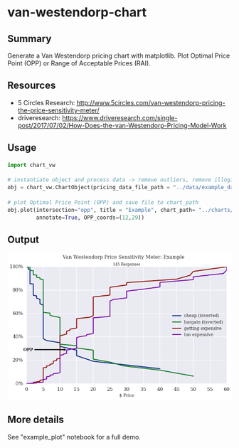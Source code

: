 # van-westendorp-chart

Summary
-----
Generate a Van Westendorp pricing chart with matplotlib. Plot Optimal Price Point (OPP) or Range of Acceptable Prices (RAI).

Resources
-----
* 5 Circles Research: http://www.5circles.com/van-westendorp-pricing-the-price-sensitivity-meter/
* driveresearch: https://www.driveresearch.com/single-post/2017/07/02/How-Does-the-van-Westendorp-Pricing-Model-Work

Usage
-----
``` python
import chart_vw

# instantiate object and process data -> remove outliers, remove illogical responses
obj = chart_vw.ChartObject(pricing_data_file_path = "../data/example_data.csv")

# plot Optimal Price Point (OPP) and save file to chart_path
obj.plot(intersection="opp", title = "Example", chart_path= "../charts/example_chart.png", 
         annotate=True, OPP_coords=(12,29))
```

Output
------
![Chart](https://github.com/cgerson/van-westendorp-chart/blob/master/charts/example_chart.png)


More details
------
See "example_plot" notebook for a full demo.